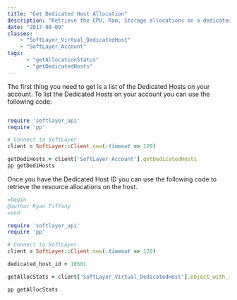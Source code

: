 ```yaml
---
title: "Get Dedicated Host Allocation"
description: "Retrieve the CPU, Ram, Storage allocations on a dedicated host. "
date: "2017-08-09"
classes:
    - "SoftLayer_Virtual_DedicatedHost"
    - "SoftLayer_Account"
tags:
	  - "getAllocationStatus"
	  - "getDedicatedHosts"
---
```


The first thing you need to get is a list of the Dedicated Hosts on your account. To list the Dedicated Hosts on your account you can use the following code:


```ruby

require 'softlayer_api' 
require 'pp' 

# Connect to SoftLayer
client = SoftLayer::Client.new(:timeout => 120)

getDediHosts = client['SoftLayer_Account'].getDedicatedHosts
pp getDediHosts
```


Once you have the Dedicated Host ID you can use the following code to retrieve the resource allocations on the host.

```ruby
=begin
@author Ryan Tiffany
=end

require 'softlayer_api' 
require 'pp' 

# Connect to SoftLayer
client = SoftLayer::Client.new(:timeout => 120)

dedicated_host_id = 10501

getAllocStats = client['SoftLayer_Virtual_DedicatedHost'].object_with_id(dedicated_host_id).getAllocationStatus

pp getAllocStats
```
